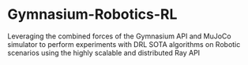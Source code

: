 # Gymnasium-Robotics-RL
Leveraging the combined forces of the Gymnasium API and MuJoCo simulator to perform experiments with DRL SOTA algorithms on Robotic scenarios using the highly scalable and distributed Ray API
